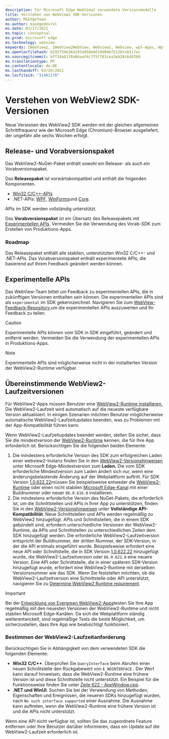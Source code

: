 ```yaml
---
description: Für Microsoft Edge WebView2 verwendete Versionsmodelle
title: Verstehen von WebView2 SDK-Versionen
author: MSEdgeTeam
ms.author: msedgedevrel
ms.date: 03/17/2021
ms.topic: conceptual
ms.prod: microsoft-edge
ms.technology: webview
keywords: IWebView2, IWebView2WebView, Webview2, Webview, wpf-Apps, Wpf, Microsoft Edge, ICoreWebView2, ICoreWebView2Host, Browsersteuerung, Edge-HTML
ms.openlocfilehash: b292f59e264293a958eb619d04b751203cb517ac
ms.sourcegitcommit: bff24ab1f0a66aaf4c7f5ff81cea3eb28c6d8380
ms.translationtype: MT
ms.contentlocale: de-DE
ms.lasthandoff: 03/26/2021
ms.locfileid: "11461178"
---
```

# <a name="understand-webview2-sdk-versions"></a>Verstehen von WebView2 SDK-Versionen  

Neue Versionen des WebView2 SDK werden mit der gleichen allgemeinen Schrittfrequenz wie der Microsoft Edge \(Chromium\)-Browser ausgeliefert, der ungefähr alle sechs Wochen erfolgt.  

## <a name="release-and-prerelease-package"></a>Release- und Vorabversionspaket  

Das WebView2-NuGet-Paket enthält sowohl ein Release- als auch ein Vorabversionspaket.  

Das **Releasepaket** ist vorwärtskompatibel und enthält die folgenden Komponenten.  

*   [Win32 C/C++-APIs][ReferenceWin32]
*   .NET-APIs:  [WPF][DotnetMicrosoftWebWebview2WpfNamespace], [WinForms][DotnetMicrosoftWebWebview2WinformsNamespace]und [Core][DotnetMicrosoftWebWebview2CoreNamespace].  
    
APIs im SDK werden vollständig unterstützt.  

Das **Vorabversionspaket** ist ein Übersatz des Releasepakets mit [Experimentellen APIs](#experimental-apis).  Vermeiden Sie die Verwendung des Vorab-SDK zum Erstellen von Produktions-Apps.  

### <a name="roadmap"></a>Roadmap  

Das Releasepaket enthält alle stabilen, unterstützten Win32 C/C++- und .NET-APIs.  Das Vorabversionspaket enthält experimentelle APIs, die basierend auf Ihrem Feedback geändert werden können.  

## <a name="experimental-apis"></a>Experimentelle APIs  

Das WebView-Team bittet um Feedback zu experimentellen APIs, die in zukünftigen Versionen enthalten sein können.  Die experimentellen APIs sind als `experimental` im SDK gekennzeichnet.  Navigieren Sie zum [WebView-Feedback-Repository,][GithubMicrosoftedgeWebviewfeedback]um die experimentellen APIs auszuwerten und Ihr Feedback zu teilen.  

> [!CAUTION]
> Experimentelle APIs können vom SDK in SDK eingeführt, geändert und entfernt werden.  Vermeiden Sie die Verwendung der experimentellen APIs in Produktions-Apps.  

> [!NOTE]
> Experimentelle APIs sind möglicherweise nicht in der installierten Version der WebView2-Runtime verfügbar.  

## <a name="matching-webview2-runtime-versions"></a>Übereinstimmende WebView2-Laufzeitversionen  
Für WebView2-Apps müssen Benutzer eine [WebView2-Runtime installieren.][MicrosoftDeveloperEdgeWebview2]  Die WebView2-Laufzeit wird automatisch auf die neueste verfügbare Version aktualisiert.  In einigen Szenarien möchten Benutzer möglicherweise automatische WebView2-Laufzeitupdates beenden, was zu Problemen mit der App-Kompatibilität führen kann.  

Wenn WebView2-Laufzeitupdates beendet werden, stellen Sie sicher, dass Sie die mindestversion der [WebView2-Runtime][MicrosoftDeveloperEdgeWebview2] kennen, die für Ihre App erforderlich ist.  Berücksichtigen Sie die folgenden beiden Elemente:  

1.  Die mindestens erforderliche Version des SDK zum erfolgreichen Laden einer webview2-Instanz finden Sie in den [WebView2-Versionshinweisen][Webview2Releasenotes] unter Microsoft Edge-Mindestversion zum **Laden.**  Die vom SDK erforderliche Mindestversion zum Laden ändert sich nur, wenn eine änderungsbelastende Änderung auf der Webplattform auftritt.  Für SDK Version [1.0.622.22][Webview2Releasenotes1062222]müssen Sie beispielsweise entweder die [WebView2-Runtime][MicrosoftDeveloperEdgeWebview2] oder einen nicht stabilen [Microsoft Edge-Kanal][MicrosoftedgeinsiderDownload] mit einer Buildnummer oder neuer `86.0.616.0` installieren.   
1.  Die mindestens erforderliche Version des NuGet-Pakets, die erforderlich ist, um die Schnittstellen und APIs in Ihrer App zu unterstützen, finden Sie in den [WebView2-Versionshinweisen][Webview2Releasenotes] unter **Vollständige API-Kompatibilität**.  Neue Schnittstellen und APIs werden regelmäßig zu WebView2 hinzugefügt.  APIs und Schnittstellen, die in einem SDK gebündelt sind, erfordern unterschiedliche Versionen der WebView2-Runtime, da APIs und Schnittstellen zu unterschiedlichen Zeiten dem SDK hinzugefügt werden.  Die erforderliche WebView2-Laufzeitversion entspricht der Buildnummer, der dritten Nummer, der SDK-Version, in der die API erstmals eingeführt wurde.  Beispielsweise erfordert eine neue API oder Schnittstelle, die in SDK Version [1.0.622.22][Webview2Releasenotes1062222] hinzugefügt wurde, die WebView2-Laufzeitversion oder `86.0.622.0` eine neuere Version.  Eine API oder Schnittstelle, die in einer späteren SDK-Version hinzugefügt wurde, erfordert eine WebView2-Runtime mit derselben Versionsnummer wie das SDK.  Wenn Sie feststellen möchten, ob die WebView2-Laufzeitversion eine Schnittstelle oder API unterstützt, navigieren Sie zu [Determine WebView2 Runtime requirement](#determine-webview2-runtime-requirement).  
    
> [!IMPORTANT]
> Bei der [Entwicklung von Evergreen WebView2-Apps][Webview2ConceptsDistributionEvergreenDistributionMode]testen Sie Ihre App regelmäßig mit den neuesten Versionen der WebView2-Runtime und nicht stabilen Microsoft Edge-Kanälen.  Da sich die Webplattform ständig weiterentwickelt, sind regelmäßige Tests die beste Möglichkeit, um sicherzustellen, dass Ihre App wie beabsichtigt funktioniert.  

### <a name="determine-webview2-runtime-requirement"></a>Bestimmen der WebView2-Laufzeitanforderung  

Berücksichtigen Sie in Abhängigkeit von dem verwendeten SDK die folgenden Elemente:  

*   **Win32 C/C++**.  Überprüfen Sie `QueryInterface` beim Abrufen einer neuen Schnittstelle den Rückgabewert von `E_NOINTERFACE` .  Der Wert kann darauf hinweisen, dass die WebView2-Runtime eine frühere Version ist und diese Schnittstelle nicht unterstützt.  Ein Beispiel für die Funktionsweise finden Sie unter [Zeile 622 - AppWindow.cpp][GithubMicrosoftedgeWebview2samplesSampleappsWebview2apisampleAppwindowCppL622].  
*   **.NET und WinUI**.  Suchen Sie bei der Verwendung von Methoden, Eigenschaften und Ereignissen, die neueren SDKs hinzugefügt wurden, nach `No such interface supported` einer Ausnahme.  Die Ausnahme kann auftreten, wenn die WebView2-Runtime eine frühere Version ist und die APIs nicht unterstützt.  
    
Wenn eine API nicht verfügbar ist, sollten Sie das zugeordnete Feature entfernen oder Ihre Benutzer darüber informieren, dass ein Update auf die WebView2-Laufzeit erforderlich ist.  

<!--
## Versioning  

After you have used a particular version of the SDK to build your app, your app may end up running with an older or newer version of installed browser binaries.  Until version 1.0.0.0 of WebView2 there may be breaking changes during updates that prevent your SDK from working with different versions of installed browser binaries.  After version 1.0.0.0, different versions of the SDK may work with different versions of the installed browser by using the following best practices.  

1.  To account for breaking changes to the API be sure to check for failure when requesting the DLL export `CreateCoreWebView2Environment` and when running `QueryInterface` on any `CoreWebView2` object.  A return value of `E_NOINTERFACE` indicates that the SDK is not compatible with the Microsoft Edge browser binaries.  
1.  Checking for failure from `QueryInterface` also accounts for cases where the SDK is newer than the version of the Microsoft Edge browser and your app attempts to use an interface of which the Microsoft Edge browser is unaware.  
1.  When an interface is unavailable, you may consider disabling the associated feature if possible, or otherwise informing your users to update their browsers.  
    -->  

<!--links -->  

[Webview2ConceptsDistributionEvergreenDistributionMode]: ./distribution.md#evergreen-distribution-mode "Immergrüner Verteilungsmodus – Verteilung von Apps mithilfe von WebView2 | Microsoft Docs"  
[Webview2Releasenotes]: ../releasenotes.md "Versionshinweise für WebView2 SDK | Microsoft Docs"  
[Webview2Releasenotes1062222]: ../releasenotes.md#1062222 "1.0.622.22 – Versionshinweise für WebView2 SDK | Microsoft Docs"   

[DeployedgeChannels]: /deployedge/microsoft-edge-channels "Übersicht über die Microsoft Edge-Kanäle | Microsoft-Dokumentation"  

[DotnetMicrosoftWebWebview2CoreNamespace]: /dotnet/api/microsoft.web.webview2.core "Microsoft.Web.WebView2.Core Namespace | Microsoft Docs"  
[DotnetMicrosoftWebWebview2WpfNamespace]: /dotnet/api/microsoft.web.webview2.wpf "Microsoft.Web.WebView2.Wpf Namespace | Microsoft Docs"  
[DotnetMicrosoftWebWebview2WinformsNamespace]: /dotnet/api/microsoft.web.webview2.winforms "Microsoft.Web.WebView2.WinForms Namespace | Microsoft Docs"  
[ReferenceWin32]: /microsoft-edge/webview2/reference/win32 "WebView2 Win32 C++-Referenz | Microsoft Docs"  

[MicrosoftDeveloperEdgeWebview2]: https://developer.microsoft.com/microsoft-edge/webview2/ "Microsoft Edge WebView2 | Microsoft Developer"  

[GithubMicrosoftedgeWebviewfeedback]: https://github.com/MicrosoftEdge/WebViewFeedback "WebView Feedback – MicrosoftEdge/WebViewFeedback | GitHub"  
[GithubMicrosoftedgeWebview2samplesSampleappsWebview2apisampleAppwindowCppL622]: https://github.com/MicrosoftEdge/WebView2Samples/blob/8ec7de9d3e80a942bc7025cffad98eee75e11e64/SampleApps/WebView2APISample/AppWindow.cpp#L622 "Zeile 622 - AppWindow.cpp - MicrosoftEdge/WebView2Samples | GitHub"  

[MicrosoftedgeinsiderDownload]: https://www.microsoftedgeinsider.com/download "Herunterladen von Microsoft Edge Insider Channels"  
